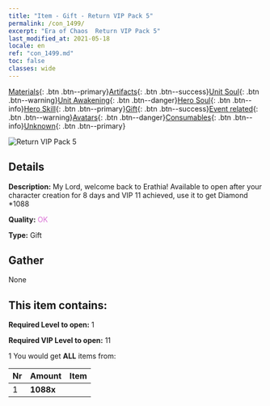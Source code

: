 ```yaml
---
title: "Item - Gift - Return VIP Pack 5"
permalink: /con_1499/
excerpt: "Era of Chaos  Return VIP Pack 5"
last_modified_at: 2021-05-18
locale: en
ref: "con_1499.md"
toc: false
classes: wide
---
```

 [Materials](/Items/){: .btn .btn--primary}[Artifacts](/Items/Artifacts/){: .btn .btn--success}[Unit Soul](/Items/UnitSoul/){: .btn .btn--warning}[Unit Awakening](/Items/UnitAwakening/){: .btn .btn--danger}[Hero Soul](/Items/HeroSoul/){: .btn .btn--info}[Hero Skill](/Items/HeroSkill/){: .btn .btn--primary}[Gift](/Items/Gift/){: .btn .btn--success}[Event related](/Items/Events/){: .btn .btn--warning}[Avatars](/Items/Avatars/){: .btn .btn--danger}[Consumables](/Items/Consumables/){: .btn .btn--info}[Unknown](/Items/Unknown/){: .btn .btn--primary}

 ![Return VIP Pack 5](/images/t/i_905001.png)

## Details
 **Description:** My Lord, welcome back to Erathia! Available to open after your character creation for 8 days and VIP 11 achieved, use it to get Diamond *1088

 **Quality:** <span style="color: #DA70D6">OK</span>

 **Type:** Gift

## Gather

  None

## This item contains:

 **Required Level to open:** 1

 **Required VIP Level to open:** 11

 1 You would get **ALL** items  from:

  | Nr | Amount |     Item    |
  |:---|:-------|:------------|
  | 1 |  **1088x** | <i class="fas fa-gem"/> |  | 
